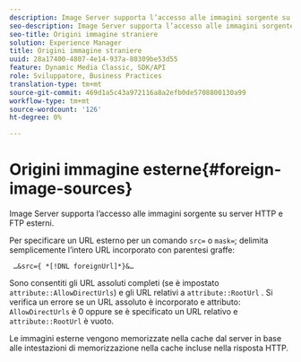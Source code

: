 ```yaml
---
description: Image Server supporta l’accesso alle immagini sorgente su server HTTP e FTP esterni.
seo-description: Image Server supporta l’accesso alle immagini sorgente su server HTTP e FTP esterni.
seo-title: Origini immagine straniere
solution: Experience Manager
title: Origini immagine straniere
uuid: 28a17400-4807-4e14-937a-80309be53d55
feature: Dynamic Media Classic, SDK/API
role: Sviluppatore, Business Practices
translation-type: tm+mt
source-git-commit: 469d1a5c43a972116a8a2efb0de5708800130a99
workflow-type: tm+mt
source-wordcount: '126'
ht-degree: 0%

---
```



# Origini immagine esterne{#foreign-image-sources}

Image Server supporta l’accesso alle immagini sorgente su server HTTP e FTP esterni.

Per specificare un URL esterno per un comando `src=` o `mask=`; delimita semplicemente l’intero URL incorporato con parentesi graffe:

` …&src={ *[!DNL foreignUrl]*}&…`

Sono consentiti gli URL assoluti completi (se è impostato `attribute::AllowDirectUrls`) e gli URL relativi a `attribute::RootUrl` . Si verifica un errore se un URL assoluto è incorporato e attributo: `AllowDirectUrls` è 0 oppure se è specificato un URL relativo e `attribute::RootUrl` è vuoto.

Le immagini esterne vengono memorizzate nella cache dal server in base alle intestazioni di memorizzazione nella cache incluse nella risposta HTTP.
